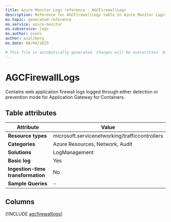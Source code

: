 ```yaml
---
title: Azure Monitor Logs reference - AGCFirewallLogs
description: Reference for AGCFirewallLogs table in Azure Monitor Logs.
ms.topic: generated-reference
ms.service: azure-monitor
ms.subservice: logs
ms.author: orens
author: osalzberg
ms.date: 08/04/2025

# This file is automatically generated. Changes will be overwritten. Do not change this file directly.
---
```


# AGCFirewallLogs

Contains web application firewall logs logged through either detection or prevention mode for Application Gateway for Containers.


## Table attributes

|Attribute|Value|
|---|---|
|**Resource types**|microsoft.servicenetworking/trafficcontrollers|
|**Categories**|Azure Resources, Network, Audit|
|**Solutions**| LogManagement|
|**Basic log**|Yes|
|**Ingestion-time transformation**|No|
|**Sample Queries**|-|



## Columns
  
[!INCLUDE [agcfirewalllogs](~/reusable-content/ce-skilling/azure/includes/azure-monitor/reference/tables/agcfirewalllogs-include.md)]
